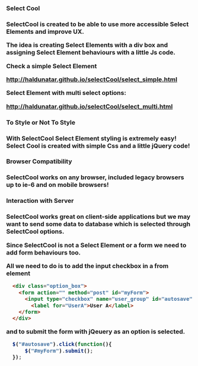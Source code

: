 <h3>Select Cool<h3>

<strong>SelectCool</strong> is created to be able to use more accessible Select Elements and improve UX. 

The idea is creating Select Elements with a div box and assigning Select Element behaviours with a little Js code.

Check a simple Select Element

http://haldunatar.github.io/selectCool/select_simple.html

Select Element with multi select options:

http://haldunatar.github.io/selectCool/select_multi.html


<h3>To Style or Not To Style<h3>

With <strong>SelectCool</strong> Select Element styling is extremely easy! Select Cool is created with simple Css and a little jQuery code!


<h3>Browser Compatibility<h3>

<strong>SelectCool</strong> works on any browser, included legacy browsers up to ie-6 and on mobile browsers!

<h3>Interaction with Server<h3>

<strong>SelectCool</strong> works great on client-side applications but we may want to send some data to database which is selected through <strong>SelectCool</strong> options.

Since <strong>SelectCool</strong> is not a Select Element or a form we need to add form behaviours too.

All we need to do is to add the input checkbox in a from element


```html
  <div class="option_box">
    <form action="" method="post" id="myForm">
      <input type="checkbox" name="user_group" id="autosave" value="UserA">
        <label for="UserA">User A</label>
    </form>             
  </div>
```
and to submit the form with jQeuery as an option is selected.

```javascript
  $("#autosave").click(function(){
      $("#myForm").submit();
  });
```
